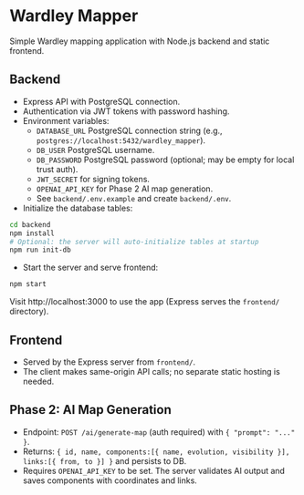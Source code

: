 # Wardley Mapper

Simple Wardley mapping application with Node.js backend and static frontend.

## Backend

- Express API with PostgreSQL connection.
- Authentication via JWT tokens with password hashing.
- Environment variables:
  - `DATABASE_URL` PostgreSQL connection string (e.g., `postgres://localhost:5432/wardley_mapper`).
  - `DB_USER` PostgreSQL username.
  - `DB_PASSWORD` PostgreSQL password (optional; may be empty for local trust auth).
  - `JWT_SECRET` for signing tokens.
  - `OPENAI_API_KEY` for Phase 2 AI map generation.
  - See `backend/.env.example` and create `backend/.env`.
- Initialize the database tables:

```bash
cd backend
npm install
# Optional: the server will auto-initialize tables at startup
npm run init-db
```

- Start the server and serve frontend:

```bash
npm start
```
Visit http://localhost:3000 to use the app (Express serves the `frontend/` directory).

## Frontend

- Served by the Express server from `frontend/`.
- The client makes same-origin API calls; no separate static hosting is needed.

## Phase 2: AI Map Generation
- Endpoint: `POST /ai/generate-map` (auth required) with `{ "prompt": "..." }`.
- Returns: `{ id, name, components:[{ name, evolution, visibility }], links:[{ from, to }] }` and persists to DB.
- Requires `OPENAI_API_KEY` to be set. The server validates AI output and saves components with coordinates and links.
